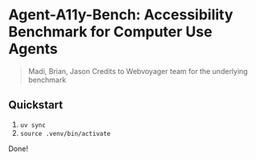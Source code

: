 # Agent-A11y-Bench: Accessibility Benchmark for Computer Use Agents
> Madi, Brian, Jason
> Credits to Webvoyager team for the underlying benchmark

## Quickstart
1. `uv sync`
2. `source .venv/bin/activate`

Done!